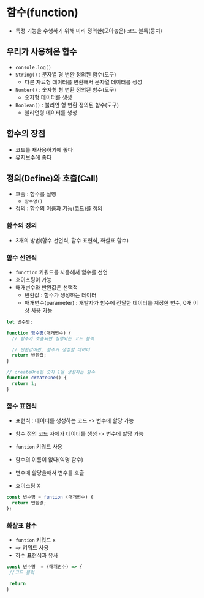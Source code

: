 # 함수(function)

- 특정 기능을 수행하기 위해 미리 정의한(모아놓은) 코드 블록(뭉치)

## 우리가 사용해온 함수

- `console.log()`
- `String()` : 문자열 형 변환 정의된 함수(도구)
  - 다른 자료형 데이터를 변환해서 문자열 데이터를 생성
- `Number()` : 숫자형 형 변환 정의된 함수(도구)
  - 숫자형 데이터를 생성
- `Boolean()` : 불리언 형 변환 정의된 함수(도구)
  - 불리언형 데이터를 생성

## 함수의 장점

- 코드를 재사용하기에 좋다
- 유지보수에 좋다

## 정의(Define)와 호출(Call)

- 호출 : 함수를 실행
  - `함수명()`
- 정의 : 함수의 이름과 기능(코드)를 정의

### 함수의 정의

- 3개의 방법(함수 선언식, 함수 표현식, 화살표 함수)

### 함수 선언식

- `function` 키워드를 사용해서 함수를 선언
- 호이스팅이 가능
- 매개변수와 반환값은 선택적
  - 반환값 : 함수가 생성하는 데이터
  - 매개변수(parameter) : 개발자가 함수에 전달한 데이터를 저장한 변수, 0개 이상 사용 가능

```jsx
let 변수명;

function 함수명(매개변수) {
  // 함수가 호출되면 실행되는 코드 블럭

  // 반환값이란, 함수가 생성할 데이터
  return 반환값;
}

// createOne은 숫자 1을 생성하는 함수
function createOne() {
  return 1;
}
```

### 함수 표현식
- 표현식 : 데이터를 생성하는 코드 -> 변수에 할당 가능
- 함수 정의 코드 자체가 데이터를 생성 -> 변수에 할당 가능

- `funtion` 키워드 사용
- 함수의 이름이 없다(익명 함수)
- 변수에 할당을해서 변수를 호출
- 호이스팅 X
```jsx
const 변수명 = funtion (매개변수) {
  return 반환값;
};
```

### 화살표 함수
 - `funtion` 키워드 x
 - `=>` 키워드 사용
 - 하수 표현식과 유사

 ```jsx
 const 변수명  = (매개변수) => {
  //코드 블럭

  return
 }
